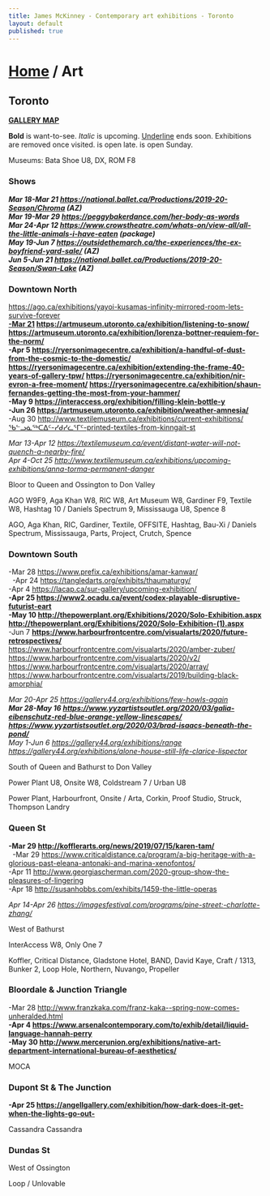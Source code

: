 ```yaml
---
title: James McKinney - Contemporary art exhibitions - Toronto
layout: default
published: true
---
```


# [Home](/) / Art

## Toronto

**[GALLERY MAP](https://www.google.com/maps/d/u/0/edit?mid=1sMiga7vQsqWdqEVQCqHsxjX2jeU)**

<span class="glyphicon glyphicon-info-sign" aria-hidden="true"></span> <strong>Bold</strong> is want-to-see. <em>Italic</em> is upcoming. <u>Underline</u> ends soon. Exhibitions are removed once visited. <span class="glyphicon glyphicon-time" aria-hidden="true"></span> is open late. <span class="glyphicon glyphicon-calendar" aria-hidden="true"></span> is open Sunday.

<span class="glyphicon glyphicon-calendar" aria-hidden="true"></span> <span class="glyphicon glyphicon-time" aria-hidden="true"></span> Museums: Bata Shoe U8, DX, ROM F8

### Shows

_**Mar 18-Mar 21 <https://national.ballet.ca/Productions/2019-20-Season/Chroma> (AZ)**_  
_**Mar 19-Mar 29 <https://peggybakerdance.com/her-body-as-words>**_  
_**Mar 24-Apr 12 <https://www.crowstheatre.com/whats-on/view-all/all-the-little-animals-i-have-eaten> (package)**_  
_**May 19-Jun 7 <https://outsidethemarch.ca/the-experiences/the-ex-boyfriend-yard-sale/> (AZ)**_  
_**Jun 5-Jun 21 <https://national.ballet.ca/Productions/2019-20-Season/Swan-Lake> (AZ)**_  

### Downtown North

<https://ago.ca/exhibitions/yayoi-kusamas-infinity-mirrored-room-lets-survive-forever>  
**<u>-Mar 21</u> <https://artmuseum.utoronto.ca/exhibition/listening-to-snow/> <https://artmuseum.utoronto.ca/exhibition/lorenza-bottner-requiem-for-the-norm/>**  
**-Apr 5 <https://ryersonimagecentre.ca/exhibition/a-handful-of-dust-from-the-cosmic-to-the-domestic/> <https://ryersonimagecentre.ca/exhibition/extending-the-frame-40-years-of-gallery-tpw/> <https://ryersonimagecentre.ca/exhibition/nir-evron-a-free-moment/> <https://ryersonimagecentre.ca/exhibition/shaun-fernandes-getting-the-most-from-your-hammer/>**  
**-May 9 <https://interaccess.org/exhibition/filling-klein-bottle-y>**  
**-Jun 26 <https://artmuseum.utoronto.ca/exhibition/weather-amnesia/>**  
-Aug 30 <http://www.textilemuseum.ca/exhibitions/current-exhibitions/ᖃᓪᓗᓈᖅᑕᐃᑦ-ᓯᑯᓯᓛᕐᒥᑦ-printed-textiles-from-kinngait-st>  

_Mar 13-Apr 12 <https://textilemuseum.ca/event/distant-water-will-not-quench-a-nearby-fire/>_  
_Apr 4-Oct 25 <http://www.textilemuseum.ca/exhibitions/upcoming-exhibitions/anna-torma-permanent-danger>_  

<span class="glyphicon glyphicon-info-sign" aria-hidden="true"></span> Bloor to Queen and Ossington to Don Valley

<span class="glyphicon glyphicon-time" aria-hidden="true"></span> AGO W9F9, Aga Khan W8, RIC W8, Art Museum W8, Gardiner F9, Textile W8, Hashtag 10 / Daniels Spectrum 9, Mississauga U8, Spence 8

<span class="glyphicon glyphicon-calendar" aria-hidden="true"></span> AGO, Aga Khan, RIC, Gardiner, Textile, OFFSITE, Hashtag, Bau-Xi / Daniels Spectrum, Mississauga, Parts, Project, Crutch, Spence

### Downtown South

-Mar 28 <https://www.prefix.ca/exhibitions/amar-kanwar/>  
  -Apr 24 <https://tangledarts.org/exhibits/thaumaturgy/>  
-Apr 4 <https://lacap.ca/sur-gallery/upcoming-exhibition/>  
**-Apr 25 <https://www2.ocadu.ca/event/codex-playable-disruptive-futurist-eart>**  
**-May 10 <http://thepowerplant.org/Exhibitions/2020/Solo-Exhibition.aspx> <http://thepowerplant.org/Exhibitions/2020/Solo-Exhibition-(1).aspx>**  
-Jun 7 **<https://www.harbourfrontcentre.com/visualarts/2020/future-retrospectives/>** <https://www.harbourfrontcentre.com/visualarts/2020/amber-zuber/> <https://www.harbourfrontcentre.com/visualarts/2020/v2/> <https://www.harbourfrontcentre.com/visualarts/2020/array/> <https://www.harbourfrontcentre.com/visualarts/2019/building-black-amorphia/>  

_Mar 20-Apr 25 <https://gallery44.org/exhibitions/few-howls-again>_  
_**Mar 28-May 16 <https://www.yyzartistsoutlet.org/2020/03/galia-eibenschutz-red-blue-orange-yellow-linescapes/> <https://www.yyzartistsoutlet.org/2020/03/brad-isaacs-beneath-the-pond/>**_  
_May 1-Jun 6 <https://gallery44.org/exhibitions/range> <https://gallery44.org/exhibitions/alone-house-still-life-clarice-lispector>_  

<span class="glyphicon glyphicon-info-sign" aria-hidden="true"></span> South of Queen and Bathurst to Don Valley

<span class="glyphicon glyphicon-time" aria-hidden="true"></span> Power Plant U8, Onsite W8, Coldstream 7 / Urban U8

<span class="glyphicon glyphicon-calendar" aria-hidden="true"></span> Power Plant, Harbourfront, Onsite / Arta, Corkin, Proof Studio, Struck, Thompson Landry

### Queen St

**-Mar 29 <http://kofflerarts.org/news/2019/07/15/karen-tam/>**  
  -Mar 29 <https://www.criticaldistance.ca/program/a-big-heritage-with-a-glorious-past-eleana-antonaki-and-marina-xenofontos/>  
-Apr 11 <http://www.georgiascherman.com/2020-group-show-the-pleasures-of-lingering>  
-Apr 18 <http://susanhobbs.com/exhibits/1459-the-little-operas>  

_Apr 14-Apr 26 <https://imagesfestival.com/programs/pine-street:-charlotte-zhang/>_  

<span class="glyphicon glyphicon-info-sign" aria-hidden="true"></span> West of Bathurst

<span class="glyphicon glyphicon-time" aria-hidden="true"></span> InterAccess W8, Only One 7

<span class="glyphicon glyphicon-calendar" aria-hidden="true"></span> Koffler, Critical Distance, Gladstone Hotel, BAND, David Kaye, Craft / 1313, Bunker 2, Loop Hole, Northern, Nuvango, Propeller

### Bloordale & Junction Triangle

-Mar 28 <http://www.franzkaka.com/franz-kaka--spring-now-comes-unheralded.html>  
**-Apr 4 <https://www.arsenalcontemporary.com/to/exhib/detail/liquid-language-hannah-perry>**  
**-May 30 <http://www.mercerunion.org/exhibitions/native-art-department-international-bureau-of-aesthetics/>**  

<span class="glyphicon glyphicon-calendar" aria-hidden="true"></span> MOCA

### Dupont St & The Junction

**-Apr 25 <https://angellgallery.com/exhibition/how-dark-does-it-get-when-the-lights-go-out->**  

<span class="glyphicon glyphicon-calendar" aria-hidden="true"></span> Cassandra Cassandra

### Dundas St

<span class="glyphicon glyphicon-info-sign" aria-hidden="true"></span> West of Ossington

<span class="glyphicon glyphicon-calendar" aria-hidden="true"></span> Loop / Unlovable
